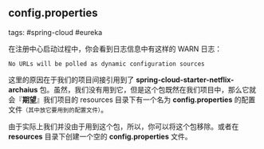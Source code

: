 ## config.properties

tags: #spring-cloud #eureka

在注册中心启动过程中，你会看到日志信息中有这样的 WARN 日志：

```text
No URLs will be polled as dynamic configuration sources
```

这里的原因在于我们的项目间接引用到了 **spring-cloud-starter-netflix-archaius** 包。虽然，我们没有用到它，但是这个包既然在我们项目中，那么它就会『**期望**』我们项目的 resources 目录下有一个名为 **config.properties** 的配置文件<small>（其中放它要用到的配置文件）</small>。

由于实际上我们并没由于用到这个包，所以，你可以将这个包移除。或者在 **resources** 目录下创建一个空的 **config.properties** 文件。

